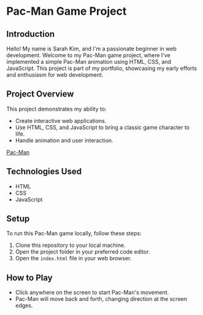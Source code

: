 # Pac-Man Game Project

## Introduction

Hello! My name is Sarah Kim, and I'm a passionate beginner in web development. Welcome to my Pac-Man game project, where I've implemented a simple Pac-Man animation using HTML, CSS, and JavaScript. This project is part of my portfolio, showcasing my early efforts and enthusiasm for web development.

## Project Overview

This project demonstrates my ability to:

- Create interactive web applications.
- Use HTML, CSS, and JavaScript to bring a classic game character to life.
- Handle animation and user interaction.

[Pac-Man](./PacMan1.png)

## Technologies Used

- HTML
- CSS
- JavaScript

## Setup

To run this Pac-Man game locally, follow these steps:

1. Clone this repository to your local machine.
2. Open the project folder in your preferred code editor.
3. Open the `index.html` file in your web browser.

## How to Play

- Click anywhere on the screen to start Pac-Man's movement.
- Pac-Man will move back and forth, changing direction at the screen edges.
